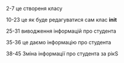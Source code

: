 2-7  це створеня класу

10-23 це як буде редагуватися сам клас __init__

25-31 виводження інформацій про студента

35-36 це даємо інформацію про студента

38-45 Зміна інформації про студента за рікS